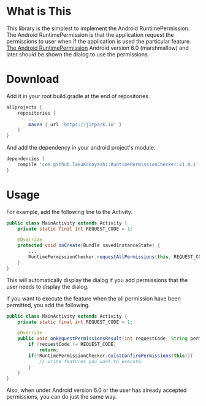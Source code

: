 # What is This
This library is the simplest to implement the Android RuntimePermission. 
The Android RuntimePermission is that the application request the permissions to user when if the application is used the particular feature. 
[The Android RuntimePermission](https://developer.android.com/training/permissions/requesting.html, "For details")
Android version 6.0 (marshmallow) and later should be shown the dialog to use the permissions.

# Download
Add it in your root build.gradle at the end of repositories
```build.gradle
allprojects {
    repositories {
        ...
        maven { url 'https://jitpack.io' }
    }
}
```
And add the dependency in your android project's module.
```build.gradle
dependencies {
    compile 'com.github.TakuKobayashi:RuntimePermissionChecker:v1.0.1'
}
```

# Usage
For example, add the following line to the Activity.
```MainActivity.java
public class MainActivity extends Activity {
    private static final int REQUEST_CODE = 1;

    @Override
    protected void onCreate(Bundle savedInstanceState) {
        ...
        RuntimePermissionChecker.requestAllPermissions(this, REQUEST_CODE);
    }
}
```
This will automatically display the dialog if you add permissions that the user needs to display the dialog.

if you want to execute the feature when the all permission have been permitted, you add the following.
```MainActivity.java
public class MainActivity extends Activity {
    private static final int REQUEST_CODE = 1;

    @Override
    public void onRequestPermissionsResult(int requestCode, String permissions[], int[] grantResults) {
        if (requestCode != REQUEST_CODE)
            return;
        if(!RuntimePermissionChecker.existConfirmPermissions(this)){
            // write features you want to execute.
        }
    }
}
```

Also, when under Android version 6.0 or the user has already accepted permissions, you can do just the same way.